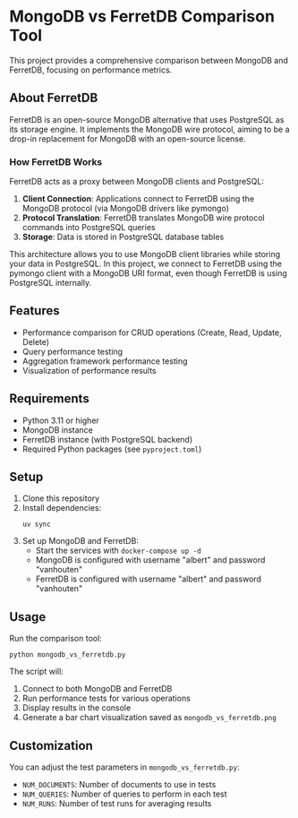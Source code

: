 # MongoDB vs FerretDB Comparison Tool

This project provides a comprehensive comparison between MongoDB and FerretDB, focusing on performance metrics.

## About FerretDB

FerretDB is an open-source MongoDB alternative that uses PostgreSQL as its storage engine. It implements the MongoDB wire protocol, aiming to be a drop-in replacement for MongoDB with an open-source license.

### How FerretDB Works

FerretDB acts as a proxy between MongoDB clients and PostgreSQL:

1. **Client Connection**: Applications connect to FerretDB using the MongoDB protocol (via MongoDB drivers like pymongo)
2. **Protocol Translation**: FerretDB translates MongoDB wire protocol commands into PostgreSQL queries
3. **Storage**: Data is stored in PostgreSQL database tables

This architecture allows you to use MongoDB client libraries while storing your data in PostgreSQL. In this project, we connect to FerretDB using the pymongo client with a MongoDB URI format, even though FerretDB is using PostgreSQL internally.

## Features

- Performance comparison for CRUD operations (Create, Read, Update, Delete)
- Query performance testing
- Aggregation framework performance testing
- Visualization of performance results

## Requirements

- Python 3.11 or higher
- MongoDB instance
- FerretDB instance (with PostgreSQL backend)
- Required Python packages (see `pyproject.toml`)

## Setup

1. Clone this repository
2. Install dependencies:
   ```
   uv sync
   ```
3. Set up MongoDB and FerretDB:
     - Start the services with `docker-compose up -d`
     - MongoDB is configured with username "albert" and password "vanhouten"
     - FerretDB is configured with username "albert" and password "vanhouten"

## Usage

Run the comparison tool:

```
python mongodb_vs_ferretdb.py
```

The script will:
1. Connect to both MongoDB and FerretDB
2. Run performance tests for various operations
3. Display results in the console
4. Generate a bar chart visualization saved as `mongodb_vs_ferretdb.png`

## Customization

You can adjust the test parameters in `mongodb_vs_ferretdb.py`:

- `NUM_DOCUMENTS`: Number of documents to use in tests
- `NUM_QUERIES`: Number of queries to perform in each test
- `NUM_RUNS`: Number of test runs for averaging results
